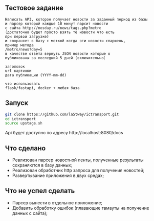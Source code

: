 ## Тестовое задание

```
Написать API, которое получает новости за заданный период из базы
и парсер который каждые 10 минут парсит новости
с сайта http://mosday.ru/news/tags.php?metro
(достаточно будет просто взять те новости что есть
при первой загрузке)
и сохраняет в базу с меткой когда эти новости спаршены,
пример метода
/metro/news?day=5
в качестве ответа вернуть JSON новости которые о
публикованы за последний 5 дней (включительно)

заголовок
url картинки
дата публикации (YYYY-mm-dd)

что использовать
flask/fastapi, docker + любая база
```

## Запуск

```sh
git clone https://github.com/la5tway/ictransport.git
cd ictransport
source upstage.sh
```
Api будет доступно по адресу http://localhost:8080/docs

## Что сделано
- Реализован парсер новостной ленты, полученные результаты сохраняются в базу данных;
- Реализован обработчик http запроса для получения новостей;
- Развертывание приложения в двух средах;

## Что не успел сделать
- Парсер вынести в отдельное приложение;
- Добавить обработку ошибок (плавающие тамауты на получение данных с сайта);

